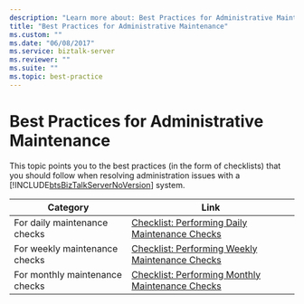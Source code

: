 ```yaml
---
description: "Learn more about: Best Practices for Administrative Maintenance"
title: "Best Practices for Administrative Maintenance"
ms.custom: ""
ms.date: "06/08/2017"
ms.service: biztalk-server
ms.reviewer: ""
ms.suite: ""
ms.topic: best-practice
---
```

# Best Practices for Administrative Maintenance
This topic points you to the best practices (in the form of checklists) that you should follow when resolving administration issues with a [!INCLUDE[btsBizTalkServerNoVersion](../includes/btsbiztalkservernoversion-md.md)] system.  
  
|Category|Link|  
|-|-|  
|For daily maintenance checks|[Checklist: Performing Daily Maintenance Checks](../technical-guides/checklist-performing-daily-maintenance-checks.md)|  
|For weekly maintenance checks|[Checklist: Performing Weekly Maintenance Checks](../technical-guides/checklist-performing-weekly-maintenance-checks.md)|  
|For monthly maintenance checks|[Checklist: Performing Monthly Maintenance Checks](../technical-guides/checklist-performing-monthly-maintenance-checks.md)|
